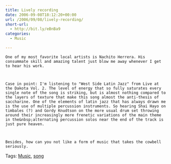 ```yaml
---
title: Lively recording
date: 2006-09-08T18:12:20+00:00
url: /2006/09/08/lively-recording/
short-url:
  - http://bit.ly/eBnBa9
categories:
  - Music

---
```

<div class='microid-mailto+http:sha1:92e9f038004b151ac9f852708309715190bf8f7f'>
  
    One of my most favorite local artists is Nachito Herrera. His consummate skill and amazing talent just blow me away whenever I get to hear his work.
  
  
  
    Case in point: I'm listening to "West Side Latin Jazz" from Live at the Dakota Vol. 2. The level of energy that so fully saturates every single note of the song is striking, but is almost nothing compared to the layers of texture that make this song almost the anti-thesis of saccharine. One of the elements of latin jazz that has always drawn me is the use of multiple percussion instruments. So hearing Shai Hayo on timbales (?) and Gordy Knudtson on the more usual drum set throwing around their increasingly more frenetic variations of the main theme in the&nbsp;alternating percussion solos near the end of the track is just pure heaven.
  
  
  
    Besides, how can you not like a form of music that takes the cowbell seriously.
  
</div>

<div class="st-post-tags">
  Tags: <a href="http://www.cavort.org/tag/music/" title="Music" rel="tag">Music</a>, <a href="http://www.cavort.org/tag/song/" title="song" rel="tag">song</a><br />
</div>
